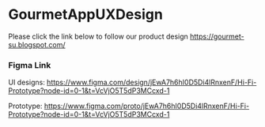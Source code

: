 # GourmetAppUXDesign

Please click the link below to follow our product design
https://gourmet-su.blogspot.com/

### Figma Link
UI designs: https://www.figma.com/design/jEwA7h6hI0D5Di4lRnxenF/Hi-Fi-Prototype?node-id=0-1&t=VcVjO5T5dP3MCcxd-1

Prototype: https://www.figma.com/proto/jEwA7h6hI0D5Di4lRnxenF/Hi-Fi-Prototype?node-id=0-1&t=VcVjO5T5dP3MCcxd-1
